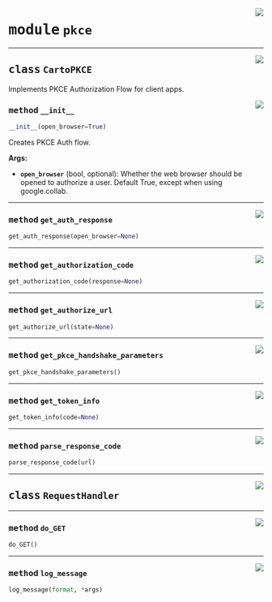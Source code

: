 <!-- markdownlint-disable -->

<a href="../carto_auth/pkce.py#L0"><img align="right" style="float:right;" src="https://img.shields.io/badge/-source-cccccc?style=flat-square"></a>

# <kbd>module</kbd> `pkce`






---

<a href="../carto_auth/pkce.py#L17"><img align="right" style="float:right;" src="https://img.shields.io/badge/-source-cccccc?style=flat-square"></a>

## <kbd>class</kbd> `CartoPKCE`
Implements PKCE Authorization Flow for client apps.

<a href="../carto_auth/pkce.py#L27"><img align="right" style="float:right;" src="https://img.shields.io/badge/-source-cccccc?style=flat-square"></a>

### <kbd>method</kbd> `__init__`

```python
__init__(open_browser=True)
```

Creates PKCE Auth flow.



**Args:**

 - <b>`open_browser`</b> (bool, optional):  Whether the web browser should be opened  to authorize a user. Default True, except when using google.collab.




---

<a href="../carto_auth/pkce.py#L95"><img align="right" style="float:right;" src="https://img.shields.io/badge/-source-cccccc?style=flat-square"></a>

### <kbd>method</kbd> `get_auth_response`

```python
get_auth_response(open_browser=None)
```





---

<a href="../carto_auth/pkce.py#L152"><img align="right" style="float:right;" src="https://img.shields.io/badge/-source-cccccc?style=flat-square"></a>

### <kbd>method</kbd> `get_authorization_code`

```python
get_authorization_code(response=None)
```





---

<a href="../carto_auth/pkce.py#L78"><img align="right" style="float:right;" src="https://img.shields.io/badge/-source-cccccc?style=flat-square"></a>

### <kbd>method</kbd> `get_authorize_url`

```python
get_authorize_url(state=None)
```





---

<a href="../carto_auth/pkce.py#L157"><img align="right" style="float:right;" src="https://img.shields.io/badge/-source-cccccc?style=flat-square"></a>

### <kbd>method</kbd> `get_pkce_handshake_parameters`

```python
get_pkce_handshake_parameters()
```





---

<a href="../carto_auth/pkce.py#L161"><img align="right" style="float:right;" src="https://img.shields.io/badge/-source-cccccc?style=flat-square"></a>

### <kbd>method</kbd> `get_token_info`

```python
get_token_info(code=None)
```





---

<a href="../carto_auth/pkce.py#L196"><img align="right" style="float:right;" src="https://img.shields.io/badge/-source-cccccc?style=flat-square"></a>

### <kbd>method</kbd> `parse_response_code`

```python
parse_response_code(url)
```






---

<a href="../carto_auth/pkce.py#L212"><img align="right" style="float:right;" src="https://img.shields.io/badge/-source-cccccc?style=flat-square"></a>

## <kbd>class</kbd> `RequestHandler`







---

<a href="../carto_auth/pkce.py#L213"><img align="right" style="float:right;" src="https://img.shields.io/badge/-source-cccccc?style=flat-square"></a>

### <kbd>method</kbd> `do_GET`

```python
do_GET()
```





---

<a href="../carto_auth/pkce.py#L240"><img align="right" style="float:right;" src="https://img.shields.io/badge/-source-cccccc?style=flat-square"></a>

### <kbd>method</kbd> `log_message`

```python
log_message(format, *args)
```








